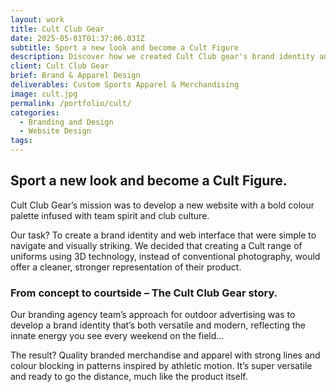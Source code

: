 ```yaml
---
layout: work
title: Cult Club Gear
date: 2025-05-01T01:37:06.031Z
subtitle: Sport a new look and become a Cult Figure
description: Discover how we created Cult Club gear's brand identity and digital presence
client: Cult Club Gear
brief: Brand & Apparel Design
deliverables: Custom Sports Apparel & Merchandising
image: cult.jpg
permalink: /portfolio/cult/
categories:
  - Branding and Design
  - Website Design
tags:
---
```


## Sport a new look and become a Cult Figure.

Cult Club Gear’s mission was to develop a new website with a bold colour palette infused with team spirit and club culture.

Our task? To create a brand identity and web interface that were simple to navigate and visually striking. We decided that creating a Cult range of uniforms using 3D technology, instead of conventional photography, would offer a cleaner, stronger representation of their product.

### From concept to courtside – The Cult Club Gear story.

Our branding agency team’s approach for outdoor advertising was to develop a brand identity that’s both versatile and modern, reflecting the innate energy you see every weekend on the field…

The result? Quality branded merchandise and apparel with strong lines and colour blocking in patterns inspired by athletic motion. It’s super versatile and ready to go the distance, much like the product itself.
